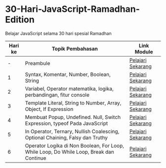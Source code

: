 # 30-Hari-JavaScript-Ramadhan-Edition

Belajar JavaScript selama 30 hari spesial Ramadhan

| Hari ke | Topik Pembahasan | Link Module |
| ------- | ---------------- | ----------- |
| -       | Preambule        | [Pelajari Sekarang](https://medium.com/@bahrulrozak/30-hari-belajar-javascript-preambule-af288e660324) |
| 1       | Syntax, Komentar, Number, Boolean, String | [Pelajari Sekarang](https://medium.com/@bahrulrozak/30-hari-belajar-javascript-hari-ke-1-b35b53cbecb) |
| 2       | Variabel, Operator matematika, logika, perbandingan, fitur console| [Pelajari Sekarang](https://medium.com/@bahrulrozak/30-hari-belajar-javascript-hari-ke-2-8dbb18e63041)|
| 3       | Template Literal, String to Number, Array, Object, If Expression | [Pelajari Sekarang](https://medium.com/@bahrulrozak/30-hari-belajar-javascript-hari-ke-3-583c71997ded) |
| 4 | Membuat Popup, Undefined. Null, Switch Expression, typeof Pada JavaScript | [Pelajari Sekarang](https://medium.com/@bahrulrozak/30-hari-belajar-javascript-hari-ke-4-25797cb2f622) |
| 5 | In Operator, Ternary, Nullish Coalescing, Optional Chaining, Falsy dan Truthy | [Pelajari Sekarang](https://medium.com/@bahrulrozak/30-hari-belajar-javascript-hari-ke-5-487a100be78d) |
| 6 | Operator Logika di Non Boolean, For Loop, While Loop, Do While Loop, Break dan Continue | [Pelajari Sekarang](https://medium.com/@bahrulrozak/30-hari-belajar-javascript-hari-ke-6-996fde2daca4)|

